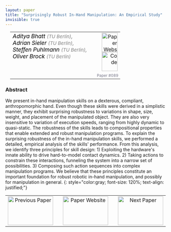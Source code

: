 ```yaml
---
layout: paper
title: "Surprisingly Robust In-Hand Manipulation: An Empirical Study"
invisible: true
---
```

<table width = "95%" style="padding-left: 15px; margin-left: auto; margin-right: 10px;">
<tr><td style = "vertical-align: top; padding-right: 25px;" rowspan="2">
<span style="color:black; font-size: 110%;"><i>
Aditya Bhatt <span style="color:gray; font-size: 85%">(TU Berlin)</span><span style="color:gray; font-size: 100%">,</span><br>  Adrian Sieler <span style="color:gray; font-size: 85%">(TU Berlin)</span><span style="color:gray; font-size: 100%">,</span><br>  Steffen Puhlmann <span style="color:gray; font-size: 85%">(TU Berlin)</span><span style="color:gray; font-size: 100%">,</span><br>  Oliver Brock <span style="color:gray; font-size: 85%">(TU Berlin)</span>
</i></span>
</td>
<td style="text-align: right;"><a href="http://www.roboticsproceedings.org/rss17/p089.pdf"><img src="{{ site.baseurl }}/images/paper_link.png" alt="Paper Website" width = "50"  height = "60"/></a><br>  <a href="https://youtu.be/Z6ECG3KHibI"><img src="{{ site.baseurl }}/images/video_link.png" alt="Code" width = "50"  height = "60"/></a><br>   </td>
</tr>
<tr>
<td style="color:#777789; text-align:right; font-size: 75%; margin-right:10px;">Paper&nbsp;#089</td>
</tr>
</table>


### Abstract
We present in-hand manipulation skills on a dexterous, compliant, anthropomorphic hand. Even though these skills were derived in a simplistic manner, they exhibit surprising robustness to variations in shape, size, weight, and placement of the manipulated object. They are also very insensitive to variation of execution speeds, ranging from highly dynamic to quasi-static. The robustness of the skills leads to compositional properties that enable extended and robust manipulation programs. To explain the surprising robustness of the in-hand manipulation skills, we performed a detailed, empirical analysis of the skills' performance. From this analysis, we identify three principles for skill design: 1) Exploiting the hardware's innate ability to drive hard-to-model contact dynamics. 2) Taking actions to constrain these interactions, funneling the system into a narrow set of possibilities. 3) Composing such action sequences into complex manipulation programs. We believe that these principles constitute an important foundation for robust robotic in-hand manipulation, and possibly for manipulation in general.
{: style="color:gray; font-size: 120%; text-align: justified;"}



<table width="100%">
 <tr>
    <td style="width: 30%; text-align: center;"><a href="{{ site.baseurl }}/program/papers/088/">
<img src="{{ site.baseurl }}/images/previous_icon.png"
       alt="Previous Paper" width = "142"  height = "90"/> 
</a> </td>
<td style="text-align: center;"><a href="{{ site.baseurl }}/program/papers">
<img src="{{ site.baseurl }}/images/overview_icon.png"
       alt="Paper Website" width = "142"  height = "90"/> 
</a> </td>
    <td style="width: 30%; text-align: center;"><a href="{{ site.baseurl }}/program/papers/090/">
    <img src="{{ site.baseurl }}/images/next_icon.png"
        alt="Next Paper" width = "142"  height = "90"/>
    </a></td>
</tr>
</table>